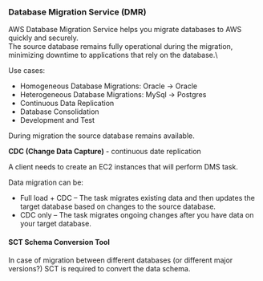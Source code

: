 ### Database Migration Service (DMR)

AWS Database Migration Service helps you migrate databases to AWS quickly and securely.\
The source database remains fully operational during the migration, minimizing downtime to applications that rely on the database.\

Use cases:
* Homogeneous Database Migrations: Oracle -> Oracle
* Heterogeneous Database Migrations: MySql -> Postgres
* Continuous Data Replication
* Database Consolidation
* Development and Test

During migration the source database remains available.

**CDC (Change Data Capture)** - continuous date replication

A client needs to create an EC2 instances that will perform DMS task.

Data migration can be:
* Full load + CDC – The task migrates existing data and then updates the target database based on changes to the source database.
* CDC only – The task migrates ongoing changes after you have data on your target database.



#### SCT Schema Conversion Tool
In case of migration between different databases (or different major versions?) SCT is required to convert the data schema.
